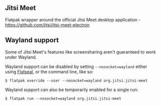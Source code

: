 Jitsi Meet
----------

Flatpak wrapper around the official Jitsi Meet desktop application - https://github.com/jitsi/jitsi-meet-electron

## Wayland support

Some of Jitsi Meet's features like screensharing aren't guaranteed to work under Wayland.

Wayland support can be disabled by setting `--nosocket=wayland` either using [Flatseal](https://flathub.org/apps/details/com.github.tchx84.Flatseal), or the command line, like so:

```
$ flatpak override --user --nosocket=wayland org.jitsi.jitsi-meet
```

Wayland support can also be temporarily enabled for a single run:

```
$ flatpak run --nosocket=wayland org.jitsi.jitsi-meet
```
